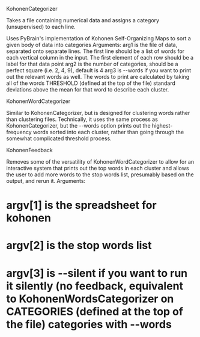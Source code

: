 KohonenCategorizer

Takes a file containing numerical data and assigns a category (unsupervised) to each line.

Uses PyBrain's implementation of Kohonen Self-Organizing Maps to sort a given body of data into categories
Arguments:
arg1 is the file of data, separated onto separate lines. The first line should be a list of words for each vertical column in the input. The first element of each row should be a label for that data point
arg2 is the number of categories, should be a perfect square (i.e. 2, 4, 9), default is 4
arg3 is --words if you want to print out the relevant words as well. The words to print are calculated by taking all of the words THRESHOLD (defined at the top of the file) standard deviations above the mean for that word to describe each cluster.

KohonenWordCategorizer

Similar to KohonenCategorizer, but is designed for clustering words rather than clustering files. Technically, it uses the same process as KohonenCategorizer, but the --words option prints out the highest-frequency words sorted into each cluster, rather than going through the somewhat complicated threshold process.

KohonenFeedback

Removes some of the versatility of KohonenWordCategorizer to allow for an interactive system that prints out the top words in each cluster and allows the user to add more words to the stop words list, presumably based on the output, and rerun it.
Arguments:
# argv[1] is the spreadsheet for kohonen
# argv[2] is the stop words list
# argv[3] is --silent if you want to run it silently (no feedback, equivalent to KohonenWordsCategorizer on CATEGORIES (defined at the top of the file) categories with --words